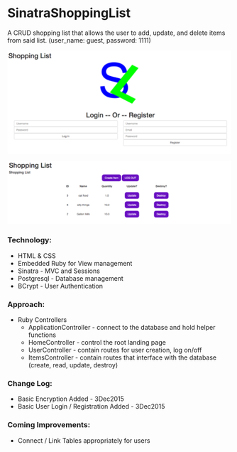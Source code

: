 # SinatraShoppingList
A CRUD shopping list that allows the user to add, update, and delete items from said list. (user_name: guest, password: 1111)

![Screen shot of ShoppingList](https://github.com/mrbeewer/SinatraShoppingList/blob/master/screenshots/ShoppingList_Login-Register_3Dec2015.png)

![Screen shot of ShoppingList](https://github.com/mrbeewer/SinatraShoppingList/blob/master/screenshots/ShoppingList_ListView_3Dec2015.png)


### Technology:
* HTML & CSS
* Embedded Ruby for View management
* Sinatra - MVC and Sessions
* Postgresql - Database management
* BCrypt - User Authentication

### Approach:
* Ruby Controllers
  * ApplicationController - connect to the database and hold helper functions
  * HomeController - control the root landing page
  * UserController - contain routes for user creation, log on/off
  * ItemsController - contain routes that interface with the database (create, read, update, destroy)

### Change Log:
* Basic Encryption Added - 3Dec2015
* Basic User Login / Registration Added - 3Dec2015

### Coming Improvements:
* Connect / Link Tables appropriately for users
